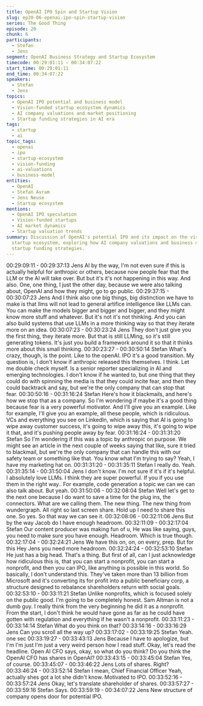 ```yaml
---
title: OpenAI IPO Spin and Startup Vision
slug: ep20-06-openai-ipo-spin-startup-vision
series: The Good Thing
episode: 20
chunk: 6
participants:
  - Stefan
  - Jens
segment: OpenAI Business Strategy and Startup Ecosystem
timecode: 00:29:01:11 – 00:34:07:22
start_time: 00:29:01:11
end_time: 00:34:07:22
speakers:
  - Stefan
  - Jens
topics:
  - OpenAI IPO potential and business model
  - Vision-funded startup ecosystem dynamics
  - AI company valuations and market positioning
  - Startup funding strategies in AI era
tags:
  - startup
  - ai
topic_tags:
  - openai
  - ipo
  - startup-ecosystem
  - vision-funding
  - ai-valuations
  - business-model
entities:
  - OpenAI
  - Stefan Avram
  - Jens Neuse
  - Startup ecosystem
mentions:
  - OpenAI IPO speculation
  - Vision-funded startups
  - AI market dynamics
  - Startup valuation trends
summary: Discussion of OpenAI's potential IPO and its impact on the vision-funded
  startup ecosystem, exploring how AI company valuations and business models are reshaping
  startup funding strategies.
---
```




00:29:09:11 - 00:29:37:13
Jens
AI by the way, I'm not even sure if this is actually helpful for anthropic or others, because now
people fear that the LLM or the AI will take over. But but it's it's not happening in this way. And
also. One, one thing, I just the other day, because we were also talking about, OpenAI and how
they might, go to go public.
00:29:37:15 - 00:30:07:23
Jens
And I think also one big things, big distinction we have to make is that llms will not lead to
general artifice intelligence like LLMs can. You can make the models bigger and bigger and
bigger, and they might know more stuff and whatever. But it's not it's not thinking. And you can
also build systems that use LLMs in a more thinking way so that they iterate more on an idea.
00:30:07:23 - 00:30:23:24
Jens
They don't just give you the first thing, they iterate more. But that is still LLMing, so it's still
generating tokens. It's just you build a framework around it so that it thinks more about this small
thinking.
00:30:23:27 - 00:30:50:14
Stefan
What's crazy, though, is the point. Like to the openAI. IPO it's a good transition. My question is, I
don't know if anthropic released this themselves. I think. Let me double check myself. Is a senior
reporter specializing in AI and emerging technologies. I don't know if he wanted to, but one thing
that they could do with spinning the media is that they could incite fear, and then they could
backtrack and say, but we're the only company that can stop that fear.
00:30:50:16 - 00:31:16:24
Stefan
Here's how it blackmails, and here's how we stop that as a company. So I'm wondering if maybe
it's a good thing because fear is a very powerful motivator. And I'll give you an example. Like for
example, I'll give you an example, all these people, which is ridiculous. VCs and everything you
see on LinkedIn, which is saying that AI is going to wipe away customer success, it's going to
wipe away this, it's going to wipe it that, and it's pushing people away by fear.
00:31:16:24 - 00:31:31:20
Stefan
So I'm wondering if this was a topic by anthropic on purpose. We might see an article in the next
couple of weeks saying that like, sure it tried to blackmail, but we're the only company that can
handle this with our safety team or something like that. You know what I'm trying to say? Yeah, I
have my marketing hat on.
00:31:31:20 - 00:31:35:11
Stefan
I really do. Yeah.
00:31:35:14 - 00:31:50:04
Jens
I don't know. I'm not sure if it's if it's helpful. I absolutely love LLMs. I think they are super
powerful. If you if you use them in the right way.. For example, code generation a topic we can
we can also talk about. But yeah.
00:31:50:06 - 00:32:08:04
Stefan
Well let's get to the next one because I do want to save a time for the plug ins, the connectors.
What are we calling them. The new thing. The new thing from wundergraph. All right so last
screen share. Hold up I need to share this one. So yes. So that way we can see it.
00:32:08:06 - 00:32:11:06
Jens
But by the way Jacob do I have enough headroom.
00:32:11:09 - 00:32:17:04
Stefan
Our content producer was making fun of u, He was like saying, guys, you need to make sure
you have enough. Headroom. Which is true though.
00:32:17:04 - 00:32:24:21
Jens
We have this on, on, on every, prep. But for this Hey Jens you need more headroom.
00:32:24:24 - 00:32:53:10
Stefan
He just has a big head. That's a thing. But first of all, can I just acknowledge how ridiculous this
is, that you can start a nonprofit, you can start a nonprofit, and then you can IPO, like anything
is possible in this world. So basically, I don't understand this. They've taken more than 13 billion
from Microsoft and it's converting its for profit into a public beneficiary corp, a structure designed
to rebalance shareholders return with social goals.
00:32:53:10 - 00:33:11:21
Stefan
Unlike nonprofits, which is focused solely on the public good. I'm going to be completely honest.
Sam Altman is not a dumb guy. I really think from the very beginning he did it as a nonprofit.
From the start, I don't think he would have gone as far as he could have gotten with regulation
and everything if he wasn't a nonprofit.
00:33:11:23 - 00:33:14:14
Stefan
What do you think on that?
00:33:14:16 - 00:33:16:29
Jens
Can you scroll all the way up?
00:33:17:02 - 00:33:19:25
Stefan
Yeah. one sec
00:33:19:27 - 00:33:43:13
Jens
Because I have to apologize, but I'm I'm just I'm just a very weird person how I read stuff. Okay,
let's read the headline. Open AI CFO says, okay, so what do you think? Do you think the
OpenAI CFO has shares in OpenAI?
00:33:43:15 - 00:33:45:04
Stefan
Yes, of course.
00:33:45:07 - 00:33:46:22
Jens
Lots of shares. Right?
00:33:46:24 - 00:33:52:14
Stefan
I mean, Chief Financial Officer Yeah, actually shes got a lot she didn't know. Motivated to IPO.
00:33:52:16 - 00:33:57:24
Jens
Okay, let's translate shareholder of shares.
00:33:57:27 - 00:33:59:16
Stefan
Says.
00:33:59:19 - 00:34:07:22
Jens
New structure of company opens door for potential IPO.